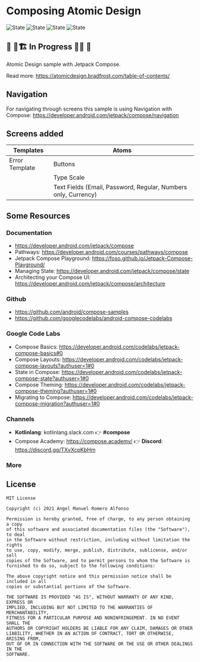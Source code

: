 # Composing Atomic Design

![State](https://img.shields.io/badge/kotlin-v1.5.10-blueviolet)
![State](https://img.shields.io/badge/gradle-v7.0.0-beta03-blue)
![State](https://img.shields.io/badge/compose-v1.0.0--beta08-blue)
![State](https://img.shields.io/badge/navigation--compose-v2.4.0--alpha02-blue)

## 🚧 👷🏗️  In Progress  🔨👷 🚧
Atomic Design sample with Jetpack Compose.


Read more: https://atomicdesign.bradfrost.com/table-of-contents/

## Navigation
For navigating through screens this sample is using Navigation with Compose:
https://developer.android.com/jetpack/compose/navigation

## Screens added
| Templates      | Atoms                                                         |
| ------------   | ----------                                                    |
| Error Template | Buttons                                                       |
|                | Type Scale                                                    |
|                | Text Fields (Email, Password, Regular, Numbers only, Currency)|

## Some Resources

### Documentation
* https://developer.android.com/jetpack/compose
* Pathways: https://developer.android.com/courses/pathways/compose
* Jetpack Compose Playground: https://foso.github.io/Jetpack-Compose-Playground/
* Managing State: https://developer.android.com/jetpack/compose/state
* Architecting your Compose UI: https://developer.android.com/jetpack/compose/architecture


### Github
* https://github.com/android/compose-samples
* https://github.com/googlecodelabs/android-compose-codelabs

### Google Code Labs
* Compose Basics: https://developer.android.com/codelabs/jetpack-compose-basics#0
* Compose Layouts: https://developer.android.com/codelabs/jetpack-compose-layouts?authuser=1#0
* State in Compose: https://developer.android.com/codelabs/jetpack-compose-state?authuser=1#0
* Compose Theming: https://developer.android.com/codelabs/jetpack-compose-theming?authuser=1#0
* Migrating to Compose: https://developer.android.com/codelabs/jetpack-compose-migration?authuser=1#0

### Channels
* **Kotlinlang**: kotlinlang.slack.com 👉 **#compose**
* Compose Academy: https://compose.academy/ 👉 **Discord**: https://discord.gg/TXvXcpKbHm

### More


## License
```
MIT License

Copyright (c) 2021 Angel Manuel Romero Alfonso

Permission is hereby granted, free of charge, to any person obtaining a copy
of this software and associated documentation files (the "Software"), to deal
in the Software without restriction, including without limitation the rights
to use, copy, modify, merge, publish, distribute, sublicense, and/or sell
copies of the Software, and to permit persons to whom the Software is
furnished to do so, subject to the following conditions:

The above copyright notice and this permission notice shall be included in all
copies or substantial portions of the Software.

THE SOFTWARE IS PROVIDED "AS IS", WITHOUT WARRANTY OF ANY KIND, EXPRESS OR
IMPLIED, INCLUDING BUT NOT LIMITED TO THE WARRANTIES OF MERCHANTABILITY,
FITNESS FOR A PARTICULAR PURPOSE AND NONINFRINGEMENT. IN NO EVENT SHALL THE
AUTHORS OR COPYRIGHT HOLDERS BE LIABLE FOR ANY CLAIM, DAMAGES OR OTHER
LIABILITY, WHETHER IN AN ACTION OF CONTRACT, TORT OR OTHERWISE, ARISING FROM,
OUT OF OR IN CONNECTION WITH THE SOFTWARE OR THE USE OR OTHER DEALINGS IN THE
SOFTWARE.
```
